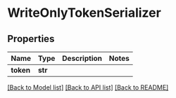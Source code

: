 # WriteOnlyTokenSerializer

## Properties
Name | Type | Description | Notes
------------ | ------------- | ------------- | -------------
**token** | **str** |  | 

[[Back to Model list]](../README.md#documentation-for-models) [[Back to API list]](../README.md#documentation-for-api-endpoints) [[Back to README]](../README.md)

